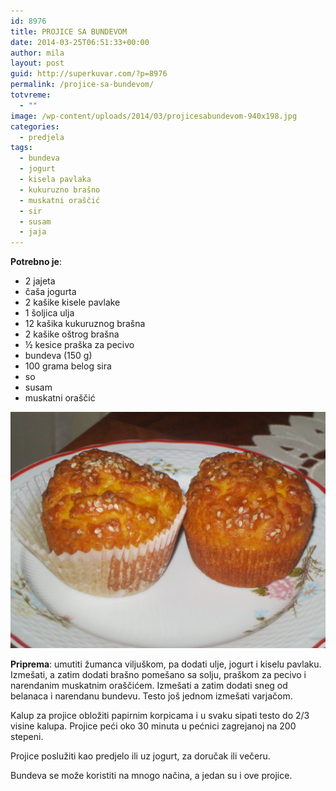 ```yaml
---
id: 8976
title: PROJICE SA BUNDEVOM
date: 2014-03-25T06:51:33+00:00
author: mila
layout: post
guid: http://superkuvar.com/?p=8976
permalink: /projice-sa-bundevom/
totvreme:
  - ""
image: /wp-content/uploads/2014/03/projicesabundevom-940x198.jpg
categories:
  - predjela
tags:
  - bundeva
  - jogurt
  - kisela pavlaka
  - kukuruzno brašno
  - muskatni oraščić
  - sir
  - susam
  - jaja
---
```

**Potrebno je**:

  * 2 jajeta
  * čaša jogurta
  * 2 kašike kisele pavlake
  * 1 šoljica ulja
  * 12 kašika kukuruznog brašna
  * 2 kašike oštrog brašna
  * ½ kesice praška za pecivo
  * bundeva (150 g)
  * 100 grama belog sira
  * so
  * susam
  * muskatni oraščić

![<img class="alignnone size-medium wp-image-8978" src="/wp-content/uploads/2014/03/projicesabundevom-1024x768.jpg" alt="projicesabundevom" width="300" height="225" />](/wp-content/uploads/2014/03/projicesabundevom.jpg)

**Priprema**: umutiti žumanca viljuškom, pa dodati ulje, jogurt i kiselu pavlaku. Izmešati, a zatim dodati brašno pomešano sa solju, praškom za pecivo i narendanim muskatnim oraščićem. Izmešati a zatim dodati sneg od belanaca i narendanu bundevu. Testo još jednom izmešati varjačom.

Kalup za projice obložiti papirnim korpicama i u svaku sipati testo do 2/3 visine kalupa. Projice peći oko 30 minuta u pećnici zagrejanoj na 200 stepeni.

Projice poslužiti kao predjelo ili uz jogurt, za doručak ili večeru.

Bundeva se može koristiti na mnogo načina, a jedan su i ove projice.